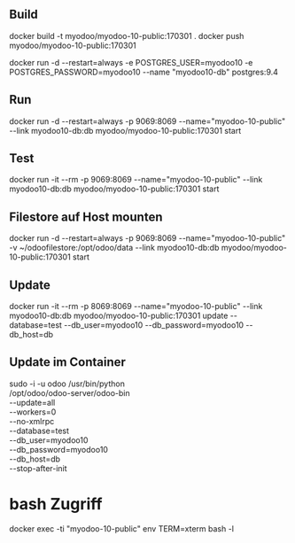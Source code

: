 
## Build
docker build -t myodoo/myodoo-10-public:170301 .
docker push myodoo/myodoo-10-public:170301

docker run -d --restart=always -e POSTGRES_USER=myodoo10 -e POSTGRES_PASSWORD=myodoo10 --name "myodoo10-db" postgres:9.4

## Run
docker run -d --restart=always -p 9069:8069 --name="myodoo-10-public" --link myodoo10-db:db  myodoo/myodoo-10-public:170301 start

## Test
docker run -it --rm -p 9069:8069 --name="myodoo-10-public" --link myodoo10-db:db  myodoo/myodoo-10-public:170301 start
 
 
## Filestore auf Host mounten
docker run -d --restart=always -p 9069:8069 --name="myodoo-10-public" -v ~/odoofilestore:/opt/odoo/data --link myodoo10-db:db  myodoo/myodoo-10-public:170301 start
 
## Update
docker run -it --rm -p 8069:8069 --name="myodoo-10-public" --link myodoo10-db:db myodoo/myodoo-10-public:170301 update --database=test --db_user=myodoo10 --db_password=myodoo10 --db_host=db
 
 
## Update im Container
sudo -i -u odoo /usr/bin/python \
    /opt/odoo/odoo-server/odoo-bin \
    --update=all \
    --workers=0 \
    --no-xmlrpc \
    --database=test \
    --db_user=myodoo10 \
    --db_password=myodoo10 \
    --db_host=db \
    --stop-after-init
 
 
# bash Zugriff
docker exec -ti "myodoo-10-public" env TERM=xterm bash -l

